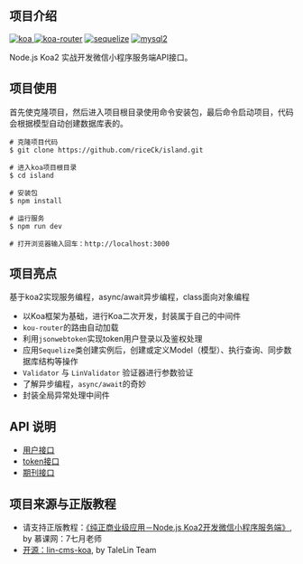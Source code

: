 ## 项目介绍
[![koa](https://img.shields.io/badge/koa-%5E2.7.0-brightgreen.svg) ](https://www.npmjs.com/package/koa)
[![koa-router](https://img.shields.io/badge/koa--router-%5E7.4.0-brightgreen.svg)](https://www.npmjs.com/package/koa-router)
[![sequelize](https://img.shields.io/badge/sequelize-%5E5.6.1-brightgreen.svg)](https://www.npmjs.com/package/sequelize)
[![mysql2](https://img.shields.io/badge/mysql2-%5E1.6.5-brightgreen.svg)](https://www.npmjs.com/package/mysql2)

Node.js Koa2 实战开发微信小程序服务端API接口。

## 项目使用
首先使克隆项目，然后进入项目根目录使用命令安装包，最后命令启动项目，代码会根据模型自动创建数据库表的。
```
# 克隆项目代码
$ git clone https://github.com/riceCk/island.git

# 进入koa项目根目录
$ cd island

# 安装包
$ npm install

# 运行服务
$ npm run dev

# 打开浏览器输入回车：http://localhost:3000
```

## 项目亮点
基于koa2实现服务编程，async/await异步编程，class面向对象编程

- 以Koa框架为基础，进行Koa二次开发，封装属于自己的中间件
- `kou-router`的路由自动加载
- 利用`jsonwebtoken`实现token用户登录以及鉴权处理
- 应用`Sequelize`类创建实例后，创建或定义Model（模型）、执行查询、同步数据库结构等操作
- `Validator` 与 `LinValidator` 验证器进行参数验证
- 了解异步编程，`async/await`的奇妙
- 封装全局异常处理中间件

## API 说明
- [用户接口](./doc/user.md)
- [token接口](./doc/tonken.md)
- [期刊接口](./doc/classic.md)

## 项目来源与正版教程
- 请支持正版教程：[《纯正商业级应用－Node.js Koa2开发微信小程序服务端》](https://s.imooc.com/SHHXs2R), by 慕课网：7七月老师
- [开源：lin-cms-koa](https://github.com/TaleLin/lin-cms-koa), by TaleLin Team

